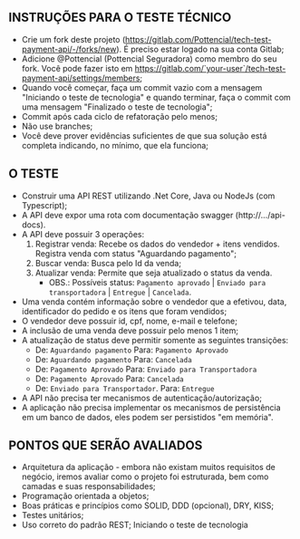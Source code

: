 ## INSTRUÇÕES PARA O TESTE TÉCNICO

- Crie um fork deste projeto (https://gitlab.com/Pottencial/tech-test-payment-api/-/forks/new). É preciso estar logado na sua conta Gitlab;
- Adicione @Pottencial (Pottencial Seguradora) como membro do seu fork. Você pode fazer isto em  https://gitlab.com/`your-user`/tech-test-payment-api/settings/members;
 - Quando você começar, faça um commit vazio com a mensagem "Iniciando o teste de tecnologia" e quando terminar, faça o commit com uma mensagem "Finalizado o teste de tecnologia";
 - Commit após cada ciclo de refatoração pelo menos;
 - Não use branches;
 - Você deve prover evidências suficientes de que sua solução está completa indicando, no mínimo, que ela funciona;

## O TESTE
- Construir uma API REST utilizando .Net Core, Java ou NodeJs (com Typescript);
- A API deve expor uma rota com documentação swagger (http://.../api-docs).
- A API deve possuir 3 operações:
  1) Registrar venda: Recebe os dados do vendedor + itens vendidos. Registra venda com status "Aguardando pagamento";
  2) Buscar venda: Busca pelo Id da venda;
  3) Atualizar venda: Permite que seja atualizado o status da venda.
     * OBS.: Possíveis status: `Pagamento aprovado` | `Enviado para transportadora` | `Entregue` | `Cancelada`.
- Uma venda contém informação sobre o vendedor que a efetivou, data, identificador do pedido e os itens que foram vendidos;
- O vendedor deve possuir id, cpf, nome, e-mail e telefone;
- A inclusão de uma venda deve possuir pelo menos 1 item;
- A atualização de status deve permitir somente as seguintes transições: 
  - De: `Aguardando pagamento` Para: `Pagamento Aprovado`
  - De: `Aguardando pagamento` Para: `Cancelada`
  - De: `Pagamento Aprovado` Para: `Enviado para Transportadora`
  - De: `Pagamento Aprovado` Para: `Cancelada`
  - De: `Enviado para Transportador`. Para: `Entregue`
- A API não precisa ter mecanismos de autenticação/autorização;
- A aplicação não precisa implementar os mecanismos de persistência em um banco de dados, eles podem ser persistidos "em memória".

## PONTOS QUE SERÃO AVALIADOS
- Arquitetura da aplicação - embora não existam muitos requisitos de negócio, iremos avaliar como o projeto foi estruturada, bem como camadas e suas responsabilidades;
- Programação orientada a objetos;
- Boas práticas e princípios como SOLID, DDD (opcional), DRY, KISS;
- Testes unitários;
- Uso correto do padrão REST;
Iniciando o teste de tecnologia